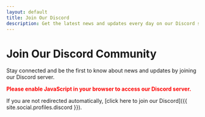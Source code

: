 ```yaml
---
layout: default
title: Join Our Discord
description: Get the latest news and updates every day on our Discord server.
---
```


# Join Our Discord Community

Stay connected and be the first to know about news and updates by joining our Discord server.

<noscript>
	<div style="color: red; font-weight: bold;">
		Please enable JavaScript in your browser to access our Discord server.
	</div>
</noscript>

<script>
	window.location.href = "{{ site.social.profiles.discord }}";
</script>

If you are not redirected automatically, [click here to join our Discord]({{ site.social.profiles.discord }}).
